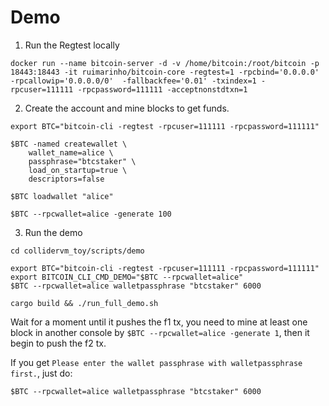 # Demo

1. Run the Regtest locally

```aiignore
docker run --name bitcoin-server -d -v /home/bitcoin:/root/bitcoin -p 18443:18443 -it ruimarinho/bitcoin-core -regtest=1 -rpcbind='0.0.0.0' -rpcallowip='0.0.0.0/0'  -fallbackfee='0.01' -txindex=1 -rpcuser=111111 -rpcpassword=111111 -acceptnonstdtxn=1
```


2. Create the account and mine blocks to get funds. 
```aiignore
export BTC="bitcoin-cli -regtest -rpcuser=111111 -rpcpassword=111111"

$BTC -named createwallet \
    wallet_name=alice \
    passphrase="btcstaker" \
    load_on_startup=true \
    descriptors=false

$BTC loadwallet "alice"

$BTC --rpcwallet=alice -generate 100
```

3. Run the demo
```aiignore
cd collidervm_toy/scripts/demo

export BTC="bitcoin-cli -regtest -rpcuser=111111 -rpcpassword=111111"
export BITCOIN_CLI_CMD_DEMO="$BTC --rpcwallet=alice"
$BTC --rpcwallet=alice walletpassphrase "btcstaker" 6000

cargo build && ./run_full_demo.sh
```

Wait for a moment until it pushes the f1 tx, you need to mine at least one block in another console by ```$BTC --rpcwallet=alice -generate 1```, then it begin to push the f2 tx.


If you get `Please enter the wallet passphrase with walletpassphrase first.`, just do:
```aiignore
$BTC --rpcwallet=alice walletpassphrase "btcstaker" 6000
```

